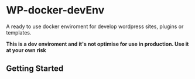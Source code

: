 # WP-docker-devEnv

A ready to use docker enviroment for develop wordpress sites, plugins or templates.

**This is a dev enviroment and it's not optimise for use in production. Use it at your own risk**

## Getting Started


